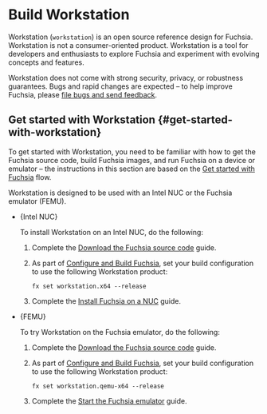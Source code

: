 # Build Workstation

Workstation (`workstation`) is an open source reference design for Fuchsia.
Workstation is not a consumer-oriented product. Workstation is a tool for
developers and enthusiasts to explore Fuchsia and experiment with evolving
concepts and features.

Workstation does not come with strong security, privacy, or robustness
guarantees. Bugs and rapid changes are expected – to help improve Fuchsia,
please [file bugs and send feedback][report-issue].

## Get started with Workstation {#get-started-with-workstation}

To get started with Workstation, you need to be familiar with how to get the
Fuchsia source code, build Fuchsia images, and run Fuchsia on a device or
emulator – the instructions in this section are based on the
[Get started with Fuchsia][get-started-with-fuchsia] flow.

Workstation is designed to be used with an Intel NUC or the Fuchsia emulator
(FEMU).

*   {Intel NUC}

    To install Workstation on an Intel NUC, do the following:

    1.  Complete the [Download the Fuchsia source code][get-fuchsia-source]
        guide.
    2.  As part of [Configure and Build Fuchsia][build-fuchsia], set your build
        configuration to use the following Workstation product:

        ```posix-terminal
        fx set workstation.x64 --release
        ```

    3.  Complete the [Install Fuchsia on a NUC][intel-nuc] guide.

*   {FEMU}

    To try Workstation on the Fuchsia emulator, do the following:

    1.  Complete the [Download the Fuchsia source code][get-fuchsia-source]
        guide.
    2.  As part of [Configure and Build Fuchsia][build-fuchsia], set your build
        configuration to use the following Workstation product:

        ```posix-terminal
        fx set workstation.qemu-x64 --release
        ```

    3.  Complete the [Start the Fuchsia emulator][start-femu] guide.

<!-- Reference links -->

[report-issue]: contribute/report-issue.md
[get-started-with-fuchsia]: get-started
[get-fuchsia-source]: get-started/get_fuchsia_source.md
[build-fuchsia]: get-started/build_fuchsia.md
[intel-nuc]: development/hardware/intel_nuc.md
[start-femu]: get-started/set_up_femu.md
